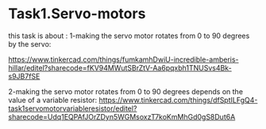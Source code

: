 # Task1.Servo-motors
this task is about :
1-making the servo motor rotates from 0 to 90 degrees by the servo:

https://www.tinkercad.com/things/fumkamhDwiU-incredible-amberis-hillar/editel?sharecode=fKV94MWutSBrZtV-Aa6pqxbh1TNUSvs4Bk-s9JB7fSE




2-making the servo motor rotates from 0 to 90 degrees depends on the value of a variable resistor:
https://www.tinkercad.com/things/dfSptILFgQ4-task1servomotorvariableresistor/editel?sharecode=Udq1EQPAfJOrZDyn5WGMsoxzT7koKmMhGd0gS8Dut6A

